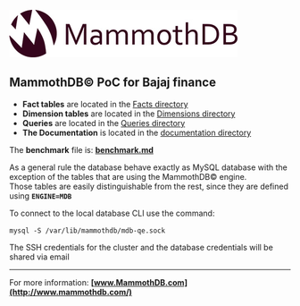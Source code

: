 ![MammothDB](https://github.com/AMilkov/B-PoC/blob/master/Documentation/logo.jpg "MammothDB")

## MammothDB&copy; PoC for Bajaj finance


* **Fact tables** are located in the [Facts directory](https://github.com/AMilkov/B-PoC/blob/master/Facts)
* **Dimension tables** are located in the [Dimensions directory](https://github.com/AMilkov/B-PoC/blob/master/Dimensions)
* **Queries** are located in the [Queries directory](https://github.com/AMilkov/B-PoC/blob/master/Queries)
* **The Documentation** is located in the [documentation directory](https://github.com/AMilkov/B-PoC/blob/master/Documentation)

The **benchmark** file is: **[benchmark.md](https://github.com/AMilkov/B-PoC/blob/master/benchmark.md)**

As a general rule the database behave exactly as MySQL database with the exception of the tables that are using the MammothDB&copy; engine.  
Those tables are easily distinguishable from the rest, since they are defined using **`ENGINE=MDB`**  

To connect to the local database CLI use the command:
```
mysql -S /var/lib/mammothdb/mdb-qe.sock
```

The SSH credentials for the cluster and the database credentials will be shared via email

---

For more information: **[www.MammothDB.com](http://www.mammothdb.com/)**
